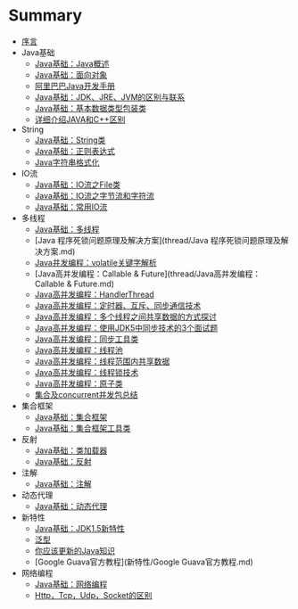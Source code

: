 # Summary

* [序言](README.md)
* Java基础
	* [Java基础：Java概述](Java基础/Java基础：Java概述.md)
	* [Java基础：面向对象](Java基础/Java基础：面向对象.md)
	* [阿里巴巴Java开发手册](Java基础/阿里巴巴Java开发手册.md)
	* [Java基础：JDK、JRE、JVM的区别与联系](Java基础/Java基础：JDK、JRE、JVM的区别与联系.md)
	* [Java基础：基本数据类型包装类](Java基础/Java基础：基本数据类型包装类.md)
	* [详细介绍JAVA和C++区别](Java基础/详细介绍JAVA和C++区别.md)
* String
	* [Java基础：String类](string/Java基础：String类.md)
	* [Java基础：正则表达式](string/Java基础：正则表达式.md)
	* [Java字符串格式化](string/Java字符串格式化.md)
* IO流	
	* [Java基础：IO流之File类](io/Java基础：IO流之File类.md)
	* [Java基础：IO流之字节流和字符流](io/Java基础：IO流之字节流和字符流.md)
	* [Java基础：常用IO流](io/Java基础：常用IO流.md)
* 多线程
	* [Java基础：多线程](thread/Java基础：多线程.md)
	* [Java 程序死锁问题原理及解决方案](thread/Java 程序死锁问题原理及解决方案.md)
	* [Java并发编程：volatile关键字解析](thread/Java并发编程：volatile关键字解析.md)
	* [Java高并发编程：Callable & Future](thread/Java高并发编程：Callable & Future.md)
	* [Java高并发编程：HandlerThread](thread/Java高并发编程：HandlerThread.md)
	* [Java高并发编程：定时器、互斥、同步通信技术](thread/Java高并发编程：定时器、互斥、同步通信技术.md)
	* [Java高并发编程：多个线程之间共享数据的方式探讨](thread/Java高并发编程：多个线程之间共享数据的方式探讨.md)
	* [Java高并发编程：使用JDK5中同步技术的3个面试题](thread/Java高并发编程：使用JDK5中同步技术的3个面试题.md)
	* [Java高并发编程：同步工具类](thread/Java高并发编程：同步工具类.md)
	* [Java高并发编程：线程池](thread/Java高并发编程：线程池.md)
	* [Java高并发编程：线程范围内共享数据](thread/Java高并发编程：线程范围内共享数据.md)
	* [Java高并发编程：线程锁技术](thread/Java高并发编程：线程锁技术.md)
	* [Java高并发编程：原子类](thread/Java高并发编程：原子类.md)
	* [集合及concurrent并发包总结](thread/集合及concurrent并发包总结.md)
* 集合框架	
	* [Java基础：集合框架](集合框架/Java基础：集合框架.md)
	* [Java基础：集合框架工具类](集合框架/Java基础：集合框架工具类.md)
* 反射
	* [Java基础：类加载器](反射/Java基础：类加载器.md)
	* [Java基础：反射](反射/Java基础：反射.md)
* 注解
	* [Java基础：注解](注解/Java基础：注解.md)
* 动态代理
	* [Java基础：动态代理](动态代理/Java基础：动态代理.md)
* 新特性
	* [Java基础：JDK1.5新特性](新特性/Java基础：JDK1.5新特性.md)
	* [泛型](新特性/泛型.md)
	* [你应该更新的Java知识](新特性/你应该更新的Java知识.md)
	* [Google Guava官方教程](新特性/Google Guava官方教程.md)
* 网络编程
	* [Java基础：网络编程](net/Java基础：网络编程.md)
	* [Http，Tcp，Udp，Socket的区别](net/Http，Tcp，Udp，Socket的区别.md)